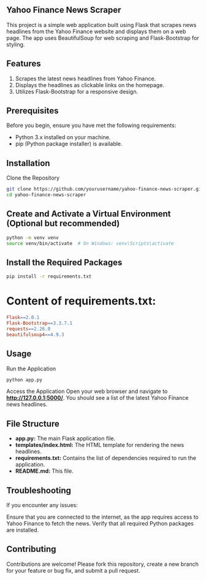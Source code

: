 ## Yahoo Finance News Scraper
This project is a simple web application built using Flask that scrapes news headlines from the Yahoo Finance website and displays them on a web page. The app uses BeautifulSoup for web scraping and Flask-Bootstrap for styling.

## Features
1. Scrapes the latest news headlines from Yahoo Finance.
2. Displays the headlines as clickable links on the homepage.
3. Utilizes Flask-Bootstrap for a responsive design.

## Prerequisites
Before you begin, ensure you have met the following requirements:

- Python 3.x installed on your machine.
- pip (Python package installer) is available.

## Installation
Clone the Repository

```bash
git clone https://github.com/yourusername/yahoo-finance-news-scraper.git
cd yahoo-finance-news-scraper
```

## Create and Activate a Virtual Environment (Optional but recommended)

```bash
python -m venv venv
source venv/bin/activate  # On Windows: venv\Scripts\activate
```

## Install the Required Packages

```bash
pip install -r requirements.txt
```

# Content of requirements.txt:

```makefile
Flask==2.0.1
Flask-Bootstrap==3.3.7.1
requests==2.26.0
beautifulsoup4==4.9.3
```

## Usage
Run the Application

```bash
python app.py
```

Access the Application Open your web browser and navigate to **http://127.0.0.1:5000/**. You should see a list of the latest Yahoo Finance news headlines.

## File Structure
- **app.py:** The main Flask application file.
- **templates/index.html:** The HTML template for rendering the news headlines.
- **requirements.txt:** Contains the list of dependencies required to run the application.
- **README.md:** This file.

## Troubleshooting
If you encounter any issues:

Ensure that you are connected to the internet, as the app requires access to Yahoo Finance to fetch the news.
Verify that all required Python packages are installed.

## Contributing
Contributions are welcome! Please fork this repository, create a new branch for your feature or bug fix, and submit a pull request.


